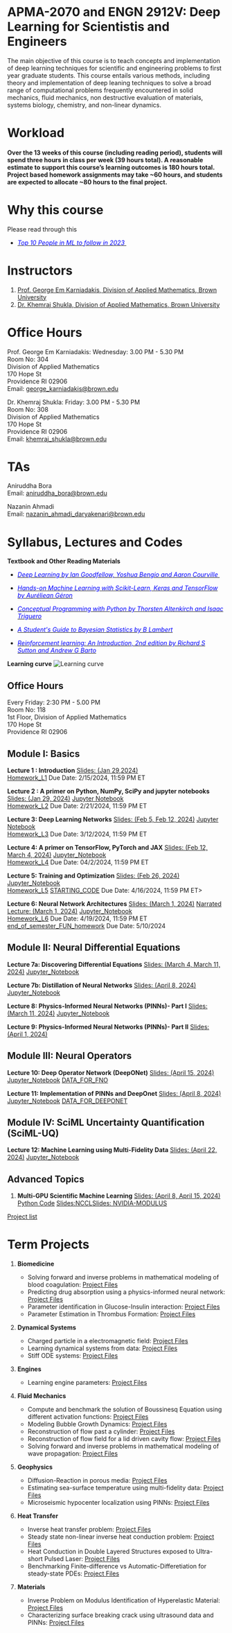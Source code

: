 # APMA-2070 and ENGN 2912V: Deep Learning for Scientistis and Engineers

The main objective of this course is to teach concepts and implementation of deep learning techniques for scientific and engineering problems to first year graduate students. This course entails various methods, including theory and implementation of deep leaning techniques to solve a broad range of computational problems frequently encountered in solid mechanics, fluid mechanics, non destructive evaluation of materials, systems biology, chemistry, and non-linear dynamics.


# Workload

#### Over the 13 weeks of this course (including reading period), students will spend three hours in class per week (39 hours total). A reasonable estimate to support this course’s learning outcomes is 180 hours total. Project based homework assignments may take ~60 hours, and students are expected to allocate ~80 hours to the final project.


# Why this course
Please read through this  
* [<span style="color:blue"> <em>Top 10 People in ML to follow in 2023 </em> </span>](https://academy.digilab.co.uk/posts/which-ml-experts-should-you-follow-in-2023)



# Instructors  
1. [Prof. George Em Karniadakis, Division of Applied Mathematics, Brown University](https://scholar.google.com/citations?user=yZ0-ywkAAAAJ&hl=en&oi=ao)
2. [Dr. Khemraj Shukla, Division of Applied Mathematics, Brown University](https://scholar.google.com/citations?user=XMWXf8sAAAAJ&hl=en&oi=ao)

# Office Hours  
Prof. George Em Karniadakis: Wednesday: 3.00 PM - 5.30 PM  
Room No: 304  
Division of Applied Mathematics   
170 Hope St   
Providence RI 02906   
Email: <george_karniadakis@brown.edu>  


Dr. Khemraj Shukla: Friday: 3.00 PM - 5.30 PM  
Room No: 308    
Division of Applied Mathematics     
170 Hope St  
Providence RI 02906   
Email: <khemraj_shukla@brown.edu>    





# TAs
Aniruddha Bora  
Email: <aniruddha_bora@brown.edu>  

Nazanin Ahmadi  
Email: <nazanin_ahmadi_daryakenari@brown.edu>



## 


# Syllabus, Lectures and Codes 


**Textbook and Other Reading Materials** 

* [<span style="color:blue"> <em>Deep Learning by Ian Goodfellow, Yoshua Bengio and Aaron Courville </em> </span>](https://www.deeplearningbook.org)

* [<span style="color:blue"> <em>Hands-on Machine Learning with Scikit-Learn, Keras and TensorFlow by Auréliean Géron</em> </span>](https://www.amazon.com/Hands-Machine-Learning-Scikit-Learn-TensorFlow/dp/1492032646)

* [<span style="color:blue"> <em>Conceptual Programming with Python by Thorsten Altenkirch and Isaac Triguero</em> </span>](https://www.google.com/books/edition/Conceptual_Programming_with_Python/nUO0DwAAQBAJ?hl=en&gbpv=1&dq=conceptual+programming+with+python&printsec=frontcover)

* [<span style="color:blue"> <em>A Student's Guide to Bayesian Statistics by B Lambert  </em> </span>](https://www.torrossa.com/en/resources/an/5017731)

* [<span style="color:blue"> <em>Reinforcement learning: An Introduction, 2nd edition by Richard S Sutton and Andrew G Barto</em> </span>](https://scholar.google.ca/citations?view_op=view_citation&hl=en&user=6m4wv6gAAAAJ&citation_for_view=6m4wv6gAAAAJ:IWHjjKOFINEC)


**Learning curve**
![Learning curve](images/learning_curve.png?raw=true "Title") 


## Office Hours
Every Friday: 2:30 PM - 5.00 PM   
Room No: 118  
1st Floor, Division of Applied Mathematics   
170 Hope St   
Providence RI 02906   




## Module I: Basics 

**Lecture 1 : Introduction** [Slides: (Jan 29,2024)](https://www.dropbox.com/scl/fi/rzyza1r7folp7rkcwo9hg/Lecture_01_Introduction.pptx?rlkey=hu5um9r6pmpyeo0i0ej863u1h&dl=0)  
[Homework\_L1](Homeworks/HW\_L1.pdf) Due Date: 2/15/2024, 11:59 PM ET


**Lecture 2 : A primer on Python, NumPy, SciPy and jupyter notebooks** [Slides: (Jan 29, 2024)](https://www.dropbox.com/scl/fi/yj0sl2eoj9kscubfdr2qn/Lecture_02_Primer_Python_Final.pptx?rlkey=r2celqflu6pcklx17pdul4zyc&dl=0) [Jupyter Notebook](https://github.com/raj-brown/APMA_2070_ENGN_2912_SPRING_2024/blob/main/Lecture_2_Notebook/python_primer.ipynb)  
[Homework\_L2](Homeworks/HW\_L2.pdf) Due Date: 2/21/2024, 11:59 PM ET

**Lecture 3: Deep Learning Networks** [Slides: (Feb 5, Feb 12, 2024)](https://www.dropbox.com/scl/fi/1bpqfspvwwwh8gf6jddms/Lecture_03_Deep_Neural_Networks.pptx?rlkey=1sxh6oz5490pplx73jqy8bb0c&dl=0) [Jupyter Notebook](Lecture_3_Notebook/lec_03.ipynb)  
[Homework\_L3](Homeworks/HW\_L3.pdf) Due Date: 3/12/2024, 11:59 PM ET


**Lecture 4: A primer on TensorFlow, PyTorch and JAX** [Slides: (Feb 12, March 4, 2024)](https://www.dropbox.com/scl/fi/w8jtco6f93jrx9vzuf7rt/Lecture_04_Primer_PyT_TF_JAX.pptx?rlkey=98lpne3xcl7w5o6xkinahvhnw&dl=0) [Jupyter\_Notebook](Lecture_4_Notebook/1-pytorch.ipynb)  
[Homework\_L4](Homeworks/HW\_L4.pdf) Due Date: 04/2/2024, 11:59 PM ET


**Lecture 5: Training and Optimization** [Slides: (Feb 26, 2024)](https://www.dropbox.com/scl/fi/lqwo41jufrvzyxut8xxeu/Lecture_05_Training_and_Optimization.pptx?rlkey=s2qndvzztvx4hk9d6a8s35gn4&dl=0) [Jupyter\_Notebook](Lecture_5_Notebook/optimizer_00.ipynb)  
[Homework\_L5](Homeworks/HW\_L5.pdf) [STARTING\_CODE](Homeworks/HW\_5\_CODE)  Due Date: 4/16/2024, 11:59 PM ET>


**Lecture 6: Neural Network Architectures** [Slides: (March 1, 2024)](https://www.dropbox.com/scl/fi/68nlavp3hox2z1bjtlu64/Lecture_06_NN_Architectures.pptx?rlkey=sfp31tv9yhl339cdbfptbu3ge&dl=0) [Narrated Lecture: (March 1, 2024)](https://www.dropbox.com/scl/fi/oi5p0dhs8s7qci234rpfp/Lecture-1.6-NN-Architectures.pptx?rlkey=so1n57mqauj09ofi2fikyh7f8&dl=0) [Jupyter\_Notebook](Lecture_6_Notebook/nn_architectures.ipynb)  
[Homework\_L6](Homeworks/HW\_L6.pdf) Due Date: 4/19/2024, 11:59 PM ET
[end\_of\_semester\_FUN\_homework](Homeworks/end\_of\_semester\_FUN\_homework.pdf) Due Date: 5/10/2024


## Module II: Neural Differential Equations

**Lecture 7a: Discovering Differential Equations** [Slides: (March 4, March 11, 2024)](https://www.dropbox.com/scl/fi/k93lf0wumyctjr4o3fz4l/Lecture-2.1a-Dynamical-systems.pptx?rlkey=9bsvnwg8aw6y1iyudj0wzwtg0&dl=0) [Jupyter\_Notebook](Lecture_7a_Notebook/dynSys.ipynb)  


**Lecture 7b: Distillation of Neural Networks** [Slides: (April 8, 2024)](https://www.dropbox.com/scl/fi/aunrr94qfgjbfqnks3p2b/Lecture-7b-Distillation-of-Neural_Networks.pptx?rlkey=c3hx2czgjcdh1vusoqrnkl7ep&dl=0) [Jupyter\_Notebook](Lecture_7b_Notebook/pysr.ipynb)  




**Lecture 8: Physics-Informed Neural Networks (PINNs)- Part I** [Slides: (March 11, 2024)](https://www.dropbox.com/scl/fi/iuohff4j3r4nffrvj69cg/Lecture-2.2-pinns-I.pptx?rlkey=hw24bbkn6l52tc1w7snnojmy3&dl=0) [Jupyter\_Notebook](Lecture_8_Notebook/pinns.ipynb)  



**Lecture 9: Physics-Informed Neural Networks (PINNs)- Part II** [Slides: (April 1, 2024)](https://www.dropbox.com/scl/fi/61cabi0hebfl0ol5jm4tf/Lecture-9-pinns-II.pptx?rlkey=6nr76u7kwcqmnv2ydueuqao8j&dl=0) 


## Module III: Neural Operators
**Lecture 10: Deep Operator Network (DeepONet)** [Slides: (April 15, 2024)](https://www.dropbox.com/scl/fi/jvrysdepmre6dcxzgp4t9/Lecture_10_DeepONet_GK.pptx?rlkey=khgacxc7pscr3qisea34yo86v&dl=0) [Jupyter\_Notebook](Lecture_10_Notebook/operators.ipynb) [DATA\_FOR\_FNO](https://www.dropbox.com/s/klxu19gn9oxjdwf/burgers\_data\_R10.mat?dl=0)  


**Lecture 11: Implementation of PINNs and DeepOnet** [Slides: (April 8, 2024)](https://www.dropbox.com/scl/fi/0irba2lenid6b62alvyr0/Lecture_11_implementation_PINNS_DeepXDE.pptx?rlkey=bsbhlo7wruiqwuc0x0mbijtek&dl=0) [Jupyter\_Notebook](Lecture_11_Notebook/deepXde.ipynb) [DATA\_FOR\_DEEPONET](https://www.dropbox.com/sh/dkmn84nccqcbuts/AAC9gunsRcCzfv4ETrTm56cWa?dl=0)


## Module IV: SciML Uncertainty Quantification (SciML-UQ)

**Lecture 12: Machine Learning using Multi-Fidelity Data** [Slides: (April 22, 2024)](https://www.dropbox.com/scl/fi/trxbbk9gy6u7jnyo83jq0/Lecture_12_Multi-fidelity.pptx?rlkey=h6mohyihxr35nsusw9nc5v10b&dl=0) [Jupyter\_Notebook](Lecture_12_Notebook/multi_fidelity_notbook.ipynb)
<!--
**Lecture 13: Uncertainty Quantification(UQ) in Scientific Machine Learning** [Slides: (April 26, May 3, 2023)](https://www.dropbox.com/scl/fi/ibyb1baqgs3dph1jt79hy/Lecture_13_UQ.pptx?dl=0&rlkey=9eiwy8r28ekndwfih55qntmuj) [Jupyter\_Notebook](Lecture_13_Notebook/neural_uq.ipynb) [Slides: Neural\_UQ](https://www.dropbox.com/s/04kvh4d4vtpadz6/Lecture_12_ADD_ON_NeuralUQ.pptx?dl=0) [Neural\_UQ\_PT\_MODEL](https://www.dropbox.com/sh/8mzjvr3dj5j2u1e/AAAUEi6sCxZyRpdhMzoJXLBia?dl=0) [DATA\_Neural\_UQ](https://www.dropbox.com/sh/8913w72bkjvmia9/AACpQJdl4-_LUQNUmmRjcg6Fa?dl=0)
-->

## Advanced Topics

1. **Multi-GPU Scientific Machine Learning** [Slides: (April 8, April 15, 2024)](https://www.dropbox.com/scl/fi/79tjobb4tft6n8i88tyc0/Lecture_11_MULTI-GPU_SCIML.pptx?rlkey=hqv8t9c7jg4iaya1874u1s1ky&dl=0) [Python Code](Advanced_Topics) [Slides:NCCL](https://www.dropbox.com/scl/fi/5xdqa4fn90l95m2luobly/Lecture_11_NCCL.pdf?rlkey=v1f9emhdoa4extrnc45k1qq38&dl=0)[Slides: NVIDIA-MODULUS](https://www.dropbox.com/scl/fi/rqbuqbijxi9fedzaoiy1n/MODULUS_NVIDIA.pptx?rlkey=iumhh62o6pvae7lnkj54dbg5r&dl=0)



[Project list](Project_list.pdf)


# Term Projects

1. **Biomedicine**
   * Solving forward and inverse problems in mathematical modeling of blood coagulation: [Project Files](https://www.dropbox.com/sh/n866zxh8cxdsqz1/AADBYT_5-xS8x94RDutOJ4Xza?dl=0)  
   * Predicting drug absorption using a physics-informed neural network: [Project Files](https://www.dropbox.com/sh/acdj0nb91zg4vzr/AADHQoabk7SrwM7aP5wuESywa?dl=0)
   * Parameter identification in Glucose-Insulin interaction: [Project Files](https://www.dropbox.com/sh/3dqxhlir7ij3k0p/AAAwzDKlUJQqb8BF5rePsmpwa?dl=0)
   * Parameter Estimation in Thrombus Formation: [Project Files](https://www.dropbox.com/sh/a5albb9toxl79cn/AAAxkUHoq1ZCin2KDKVEXDS2a?dl=0)

2. **Dynamical Systems**
   * Charged particle in a electromagnetic field: [Project Files](https://www.dropbox.com/sh/dktv3s13hu5lop4/AAAFgsb50_Ks0zxELoC3_7Hua?dl=0)
   * Learning dynamical systems from data: [Project Files](https://www.dropbox.com/sh/1ivo7t8uujh9zej/AADAEeF6SBeYQLt22cBF0ITXa?dl=0)
   * Stiff ODE systems: [Project Files](https://www.dropbox.com/sh/cenqy1pqiaah9yi/AABjM5fR52SXsFuFpfjT4pvpa?dl=0)

3. **Engines**
   * Learning engine parameters: [Project Files](https://www.dropbox.com/sh/83xcrd7ossiog7r/AAAKHISuKugG91CB7OOVSsnxa?dl=0)

4. **Fluid Mechanics**
   * Compute and benchmark the solution of Boussinesq Equation using different activation functions: [Project Files](https://www.dropbox.com/sh/x0vcr25ylpi8jok/AACvAl3f4rV5Iv6rspES14TTa?dl=0)
   * Modeling Bubble Growth Dynamics: [Project Files](https://www.dropbox.com/sh/ep604br36ycsfih/AADbZ-5K4af-e1RRT2kEIRara?dl=0)
   * Reconstruction of flow past a cylinder: [Project Files](https://www.dropbox.com/sh/qoxsadqlo8yevmd/AACXkzaG5ToalNAYveVaoTqLa?dl=0)
   * Reconstruction of flow field for a lid driven cavity flow: [Project Files](https://www.dropbox.com/sh/if0auhruas9jnx9/AABEjNc6ynTCkjxJmHyDctR5a?dl=0)
   * Solving forward and inverse problems in mathematical modeling of wave propagation: [Project Files](https://www.dropbox.com/sh/j9yiutzgsafg9ie/AACCi1bQKQoDMM5iU2sli6I1a?dl=0)

5. **Geophysics**
   * Diffusion-Reaction in porous media: [Project Files](https://www.dropbox.com/sh/wmibretvmz49c33/AAAZfNsirVYUSHeVHESGV7UQa?dl=0)
   * Estimating sea-surface temperature using multi-fidelity data: [Project Files](https://www.dropbox.com/sh/2ny1m0jptxbw79s/AADy-rOr0RLJSRgKoRzEfkO4a?dl=0)
   * Microseismic hypocenter localization using PINNs: [Project Files](https://www.dropbox.com/sh/9jqvrx0hwu10ngq/AADkrBAWwu-usIjSxlCQsdpOa?dl=0)

6. **Heat Transfer**
   * Inverse heat transfer problem: [Project Files](https://www.dropbox.com/sh/63t4hl3ifu5hqwh/AAA_FpV7iDTNaLP8rXXPtAMRa?dl=0)
   * Steady state non-linear inverse heat conduction problem: [Project Files](https://www.dropbox.com/sh/mjkqntq6sdy0lzy/AAAWiG_xT4OMj5oIkOxVFPioa?dl=0)
   * Heat Conduction in Double Layered Structures exposed to Ultra-short Pulsed Laser: [Project Files](https://www.dropbox.com/sh/8h1v6tqm04hysrg/AAASSR5kpA4Kd6ft4imwVRcPa?dl=0)
   * Benchmarking Finite-difference vs Automatic-Differetiation for steady-state PDEs: [Project Files](https://www.dropbox.com/s/27etrkfjjbxvuy9/FDM_vs_AD.pdf?dl=0)

7. **Materials**
   * Inverse Problem on Modulus Identification of Hyperelastic Material: [Project Files](https://www.dropbox.com/sh/gzc7r9uokhf6qvp/AAAdcufJ9ktcJr-CYMWYPwUma?dl=0)
   * Characterizing surface breaking crack using ultrasound data and PINNs: [Project Files](https://www.dropbox.com/sh/rykynd704ulgng8/AABOHqZDwrILL7HvNhaC6mITa?dl=0)

